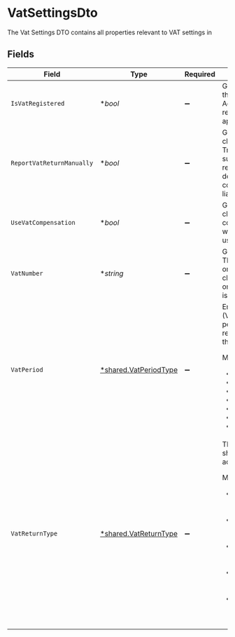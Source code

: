 # VatSettingsDto

The Vat Settings DTO contains all properties relevant to VAT settings in


## Fields

| Field                                                                                                                                                                                                                                                                                                                                                                                                                                                                                                                                   | Type                                                                                                                                                                                                                                                                                                                                                                                                                                                                                                                                    | Required                                                                                                                                                                                                                                                                                                                                                                                                                                                                                                                                | Description                                                                                                                                                                                                                                                                                                                                                                                                                                                                                                                             | Example                                                                                                                                                                                                                                                                                                                                                                                                                                                                                                                                 |
| --------------------------------------------------------------------------------------------------------------------------------------------------------------------------------------------------------------------------------------------------------------------------------------------------------------------------------------------------------------------------------------------------------------------------------------------------------------------------------------------------------------------------------------- | --------------------------------------------------------------------------------------------------------------------------------------------------------------------------------------------------------------------------------------------------------------------------------------------------------------------------------------------------------------------------------------------------------------------------------------------------------------------------------------------------------------------------------------- | --------------------------------------------------------------------------------------------------------------------------------------------------------------------------------------------------------------------------------------------------------------------------------------------------------------------------------------------------------------------------------------------------------------------------------------------------------------------------------------------------------------------------------------- | --------------------------------------------------------------------------------------------------------------------------------------------------------------------------------------------------------------------------------------------------------------------------------------------------------------------------------------------------------------------------------------------------------------------------------------------------------------------------------------------------------------------------------------- | --------------------------------------------------------------------------------------------------------------------------------------------------------------------------------------------------------------------------------------------------------------------------------------------------------------------------------------------------------------------------------------------------------------------------------------------------------------------------------------------------------------------------------------- |
| `IsVatRegistered`                                                                                                                                                                                                                                                                                                                                                                                                                                                                                                                       | **bool*                                                                                                                                                                                                                                                                                                                                                                                                                                                                                                                                 | :heavy_minus_sign:                                                                                                                                                                                                                                                                                                                                                                                                                                                                                                                      | Gets information on whether this this client is registered for Value Added Tax (VAT, norwegian: mva-registrert). If false, vat is not applied to outgoing invoices.                                                                                                                                                                                                                                                                                                                                                                     | true                                                                                                                                                                                                                                                                                                                                                                                                                                                                                                                                    |
| `ReportVatReturnManually`                                                                                                                                                                                                                                                                                                                                                                                                                                                                                                               | **bool*                                                                                                                                                                                                                                                                                                                                                                                                                                                                                                                                 | :heavy_minus_sign:                                                                                                                                                                                                                                                                                                                                                                                                                                                                                                                      | Gets information on whether this client report vat returns manually. True if the client are obliged to submit more than one type of vat return, are jointly registered or shall deliver vat return for vat compensation or reverse tax liability.                                                                                                                                                                                                                                                                                       | false                                                                                                                                                                                                                                                                                                                                                                                                                                                                                                                                   |
| `UseVatCompensation`                                                                                                                                                                                                                                                                                                                                                                                                                                                                                                                    | **bool*                                                                                                                                                                                                                                                                                                                                                                                                                                                                                                                                 | :heavy_minus_sign:                                                                                                                                                                                                                                                                                                                                                                                                                                                                                                                      | Gets information on whether this client are entitled to and uses vat compensation. If true, vat codes with first letter notaion K can be used when relevant for the client.                                                                                                                                                                                                                                                                                                                                                             | false                                                                                                                                                                                                                                                                                                                                                                                                                                                                                                                                   |
| `VatNumber`                                                                                                                                                                                                                                                                                                                                                                                                                                                                                                                             | **string*                                                                                                                                                                                                                                                                                                                                                                                                                                                                                                                               | :heavy_minus_sign:                                                                                                                                                                                                                                                                                                                                                                                                                                                                                                                      | Gets the vat number of the client. The vat number will equal the organization number for norwegian clients, but will relevant in vat terms only if the property isVatRegistered is true.                                                                                                                                                                                                                                                                                                                                                | 980386465                                                                                                                                                                                                                                                                                                                                                                                                                                                                                                                               |
| `VatPeriod`                                                                                                                                                                                                                                                                                                                                                                                                                                                                                                                             | [*shared.VatPeriodType](../../../pkg/models/shared/vatperiodtype.md)                                                                                                                                                                                                                                                                                                                                                                                                                                                                    | :heavy_minus_sign:                                                                                                                                                                                                                                                                                                                                                                                                                                                                                                                      | Enum defining the Value Added Tax (VAT) period on this client. The VAT period states how often VAT is reported to the government from this client.<p>Members:</p><ul><li><i>Weekly</i> - Every week</li><li><i>HalfMonthly</i> - Half-Monthly</li><li><i>Monthly</i> - Every month</li><li><i>BiMonthly</i> - Every two months</li><li><i>Yearly</i> - Once a year</li><li><i>HalfYearly</i> - Twice a year</li><li><i>Quarterly</i> - Four times a year</li></ul>                                                                      |                                                                                                                                                                                                                                                                                                                                                                                                                                                                                                                                         |
| `VatReturnType`                                                                                                                                                                                                                                                                                                                                                                                                                                                                                                                         | [*shared.VatReturnType](../../../pkg/models/shared/vatreturntype.md)                                                                                                                                                                                                                                                                                                                                                                                                                                                                    | :heavy_minus_sign:                                                                                                                                                                                                                                                                                                                                                                                                                                                                                                                      | The type of VAT returns the client should deliver for it's principal activity.<p>Members:</p><ul><li><i>GeneralIndustry</i> - General Industry (Norwegian: Alminnelig næring)</li><li><i>PrimaryIndustry</i> - Primary Industry (Norwegian: Primærnmæring)</li><li><i>VatCompensation</i> - Vat Compensation (Norwegian: Merverdiavgiftskompensasjon)ø</li><li><i>ReverseVatLiability</i> - Reverse VAT Liability (Norwegian: Omvendt avgiftsplikt)</li><li><i>NoReporting</i> - No reporting (Norwegian: Ingen rapportering)</li></ul> |                                                                                                                                                                                                                                                                                                                                                                                                                                                                                                                                         |